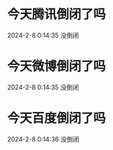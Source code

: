 # 今天腾讯倒闭了吗

2024-2-8 0:14:35 没倒闭

# 今天微博倒闭了吗

2024-2-8 0:14:35 没倒闭

# 今天百度倒闭了吗

2024-2-8 0:14:36 没倒闭

